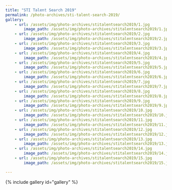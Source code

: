 ```yaml
---
title: "STI Talent Search 2019"
permalink: /photo-archives/sti-talent-search-2019/
gallery:
    - url: /assets/img/photo-archives/stitalentsearch2019/1.jpg
        image_path: /assets/img/photo-archives/stitalentsearch2019/1.jpg
    - url: /assets/img/photo-archives/stitalentsearch2019/2.jpg
        image_path: /assets/img/photo-archives/stitalentsearch2019/2.jpg
    - url: /assets/img/photo-archives/stitalentsearch2019/3.jpg
        image_path: /assets/img/photo-archives/stitalentsearch2019/3.jpg
    - url: /assets/img/photo-archives/stitalentsearch2019/4.jpg
        image_path: /assets/img/photo-archives/stitalentsearch2019/4.jpg
    - url: /assets/img/photo-archives/stitalentsearch2019/5.jpg
        image_path: /assets/img/photo-archives/stitalentsearch2019/5.jpg
    - url: /assets/img/photo-archives/stitalentsearch2019/6.jpg
        image_path: /assets/img/photo-archives/stitalentsearch2019/6.jpg
    - url: /assets/img/photo-archives/stitalentsearch2019/7.jpg
        image_path: /assets/img/photo-archives/stitalentsearch2019/7.jpg
    - url: /assets/img/photo-archives/stitalentsearch2019/8.jpg
        image_path: /assets/img/photo-archives/stitalentsearch2019/8.jpg
    - url: /assets/img/photo-archives/stitalentsearch2019/9.jpg
        image_path: /assets/img/photo-archives/stitalentsearch2019/9.jpg
    - url: /assets/img/photo-archives/stitalentsearch2019/10.jpg
        image_path: /assets/img/photo-archives/stitalentsearch2019/10.jpg
    - url: /assets/img/photo-archives/stitalentsearch2019/11.jpg
        image_path: /assets/img/photo-archives/stitalentsearch2019/11.jpg
    - url: /assets/img/photo-archives/stitalentsearch2019/12.jpg
        image_path: /assets/img/photo-archives/stitalentsearch2019/12.jpg
    - url: /assets/img/photo-archives/stitalentsearch2019/13.jpg
        image_path: /assets/img/photo-archives/stitalentsearch2019/13.jpg
    - url: /assets/img/photo-archives/stitalentsearch2019/14.jpg
        image_path: /assets/img/photo-archives/stitalentsearch2019/14.jpg
    - url: /assets/img/photo-archives/stitalentsearch2019/15.jpg
        image_path: /assets/img/photo-archives/stitalentsearch2019/15.jpg

---
```


{% include gallery id="gallery" %}
